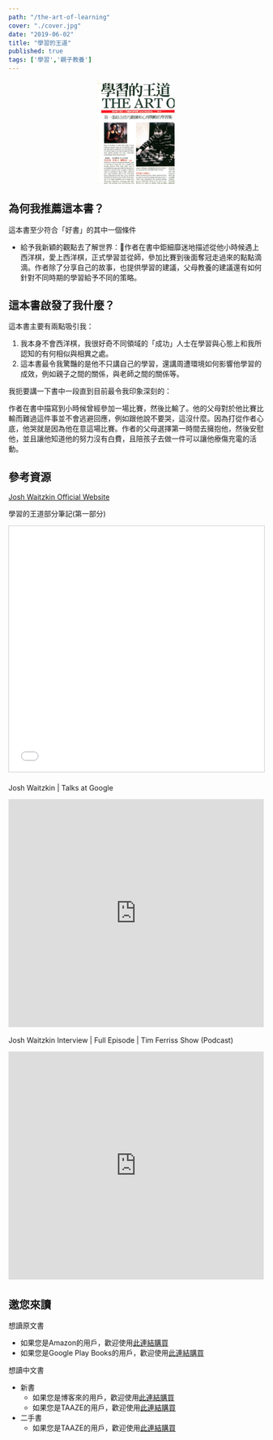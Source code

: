 ```yaml
---
path: "/the-art-of-learning"
cover: "./cover.jpg"
date: "2019-06-02"
title: "學習的王道"
published: true
tags: ['學習','親子教養']
---
```


<div style="width: 30%; height: 30%; margin: 0 auto;">
    <img src="cover.jpg"/>
</div>

## 為何我推薦這本書？

這本書至少符合「好書」的其中一個條件
- 給予我新穎的觀點去了解世界：作者在書中鉅細靡迷地描述從他小時候遇上西洋棋，愛上西洋棋，正式學習並從師，參加比賽到後面奪冠走過來的點點滴滴。作者除了分享自己的故事，也提供學習的建議，父母教養的建議還有如何針對不同時期的學習給予不同的策略。

## 這本書啟發了我什麼？

這本書主要有兩點吸引我：
1. 我本身不會西洋棋，我很好奇不同領域的「成功」人士在學習與心態上和我所認知的有何相似與相異之處。
2. 這本書最令我驚豔的是他不只講自己的學習，還講周遭環境如何影響他學習的成效，例如親子之間的關係，與老師之間的關係等。

我扼要講一下書中一段直到目前最令我印象深刻的：

作者在書中描寫到小時候曾經參加一場比賽，然後比輸了。他的父母對於他比賽比輸而難過這件事並不會逃避回應，例如跟他說不要哭，這沒什麼。因為打從作者心底，他哭就是因為他在意這場比賽。作者的父母選擇第一時間去擁抱他，然後安慰他，並且讓他知道他的努力沒有白費，且陪孩子去做一件可以讓他療傷充電的活動。

## 參考資源

[Josh Waitzkin Official Website](https://www.joshwaitzkin.com/)

學習的王道部分筆記(第一部分)
<div>
    <iframe src="//www.slideshare.net/slideshow/embed_code/key/giZuNeN6v5r541" width="595" height="485" frameborder="0" marginwidth="0" marginheight="0" scrolling="no" style="border:1px solid #CCC; border-width:1px; margin-bottom:5px; max-width: 100%;" allowfullscreen></iframe>
</div>


Josh Waitzkin | Talks at Google
<div>
    <iframe width="100%" height="450" src="https://www.youtube.com/embed/gTZS3SqpT-o" frameborder="0" allow="accelerometer; autoplay; encrypted-media; gyroscope; picture-in-picture" allowfullscreen></iframe>
</div>

Josh Waitzkin Interview | Full Episode | Tim Ferriss Show (Podcast)
<div>
    <iframe width="100%" height="450" src="https://www.youtube.com/embed/LYaMtGuCgm8" frameborder="0" allow="accelerometer; autoplay; encrypted-media; gyroscope; picture-in-picture" allowfullscreen></iframe>
</div>

## 邀您來讀

想讀原文書
- 如果您是Amazon的用戶，歡迎使用<a href="https://amzn.to/2QHse2G" target="_blank">此連結購買</a>
- 如果您是Google Play Books的用戶，歡迎使用<a href="https://books.google.com.tw/books?id=8mrVx8Lj5RYC" target="_blank">此連結購買</a>

想讀中文書
- 新書
    - 如果您是博客來的用戶，歡迎使用<a href="https://www.books.com.tw/exep/assp.php/cyyeh40423/products/0010445494?utm_source=cyyeh40423&utm_medium=ap-books&utm_content=recommend&utm_campaign=ap-201906" target="_blank">此連結購買</a>
    - 如果您是TAAZE的用戶，歡迎使用<a href="https://www.taaze.tw/apredir.html?144150296/https://www.taaze.tw/goods/11100209287.html?a=b" target="_blank">此連結購買</a>
- 二手書
    - 如果您是TAAZE的用戶，歡迎使用<a href="https://www.taaze.tw/usedList.html?oid=11100209287" target="_blank">此連結購買</a>